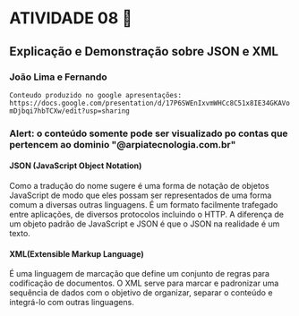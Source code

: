 # ATIVIDADE 08 :memo:
## Explicação e Demonstração sobre JSON e XML

### João Lima e Fernando 
```Conteudo produzido no google apresentações: https://docs.google.com/presentation/d/17P6SWEnIxvmWHCc8C51x8IE34GKAVomDjbqi7hbTCXw/edit?usp=sharing```

### Alert: o conteúdo somente pode ser visualizado po contas que pertencem ao dominio "@arpiatecnologia.com.br"

#### JSON (**JavaScript Object Notation**)
Como a tradução do nome sugere é uma forma de notação de objetos JavaScript de modo que eles possam ser representados de uma forma comum a diversas outras linguagens. É um formato facilmente trafegado entre aplicações, de diversos protocolos incluindo o HTTP. A diferença de um objeto padrão de JavaScript e JSON é que o JSON na realidade é um texto.

#### XML(**Extensible Markup Language**)
É uma linguagem de marcação que define um conjunto de regras para codificação de documentos. O XML serve para marcar e padronizar uma sequência de dados com o objetivo de organizar, separar o conteúdo e integrá-lo com outras linguagens.



